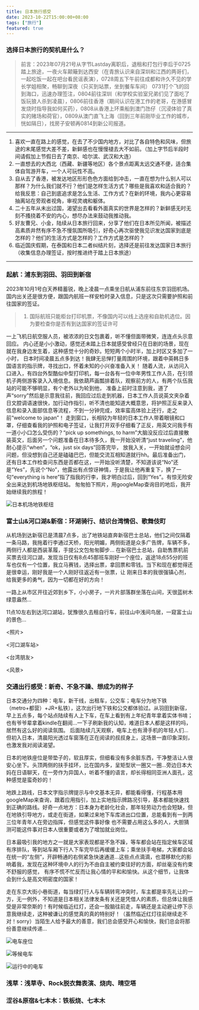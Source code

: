```yaml
---
title: 日本旅行感受
date: 2023-10-22T15:00:00+08:00
tags: ["旅行"]
featured: true
---
```


### 选择日本旅行的契机是什么？

> 前言：2023年07月21号从字节Lastday离职后，退租和打包行李后于0725踏上旅途，一夜火车颠簸到达西安（在青旅认识来自深圳和江西的两哥们，一起吃饭一起在吧台看民谣表演），0728周五下午前往成都和许久不见的学长学姐相聚，畅聊到深夜（只买到站票，坐到餐车车间）
0731打个飞的回到海口，迅速办理签注，0804前往深圳（和学校实验室兄弟们见了面吃了饭玩狼人杀到凌晨），0806前往香港（期间认识在港工作的老哥，在港感冒发烧时指导我如何买药），0808从香港上环乘船到澳门氹仔（沉浸体验了真实的赌场和荷官），0809从澳门直飞上海（回到三年前刚毕业工作的城市，恍如隔日），找房子安顿再0814到新公司报道。
---

1. 喜欢一直在路上的感觉，在去了不少国内地方，对比了各自特色和风味，但旅途的末尾感觉大差不差，新鲜感也在慢慢褪去大不如前。（加上字节后半段时间请假加上节假日去了南京、哈尔滨、武汉和大连）
2. 一直想去的大西北（西藏、新疆等地区）各个景点距离太远交通不便，适合集体自驾游开车，一个人可玩性不高。
3. 自从去了香港，被发达地区形形色色方面给到冲击，一直在想为什么别人可以那样？为什么我们就不行？他们是怎样生活方式？哪些是我喜欢和适合我的？给我反思：自己到底追求是怎么生活、工作方式？在新的环境，我内心更容易抽离站在旁观者视角，审视灵魂和躯体。
4. 二十五年从未出过国，渴望出去看看外面真实的世界是怎样的？新鲜感无时无刻不搔挠着不安的内心，想尽办法来鼓动我推动我。
5. 好友曹兄、小金，陆续从日本旅行回来，分享了他们在日本所见所闻，被描述高素质井然有序不急不慢氛围所吸引，好奇心再次驱使我见识发达国家到底是怎样的？他们的生活方式是怎样的？工作方式是怎样的？
6. 临近国庆假期，在泰国和日本二者纠结片刻，选择还是前往发达国家日本旅行（收集信息办理签证，按时推进终于踏上日本旅途）

---

### 起航：浦东到羽田、羽田到新宿

2023年10月1号白天养精蓄锐，晚上凌晨一点乘坐日航从浦东前往东京羽田机场。国内出关还是很方便，跟国内航班一样安检时录入信息，只是这次只需要护照和前往国家的签证。
> 1. 国际航班只能柜台打印机票，不像国内可以线上选座和自助机选位。因为要检查你是否有到达国家的签证许可

一上飞机日航空服人员，被浓浓的日文包裹着，听不懂但面带微笑，连连点头示意回应。
内心还是小小激动，感觉还未踏上日本就感受曾经只在日剧的场景，现在就在我身边发生着，这种感觉十分的奇妙。短短两个小时半，加上时区又多加了一小时，
日本时间凌晨五点多到达！我肆无忌惮打量周围的环境，跟着中英韩日多国语言的指示牌，寻找出口，怀着未知的小兴奋准备入关！
随着人流，从访问入口进入，有四台外型酷似中型打印机，每一台各有一位中年男性工作人员，在引领机子两侧游客录入入境信息。我依葫芦画瓢排着队，观察前方的人，有两个队伍我站的可能不够明显，有个老外以为轮到他，
准备上前时注意到我，道了声“sorry”然后是示意我往前，我回应过后走到机器，日本工作人员说英文夹杂着日文腔调语速很快，加行动作指引，听不清也能知道大概意思，将护照正反来录入信息和录入面部信息等流程，不到一分钟完成，效率蛮高体验上还行，走之前“welcome to japan”！
走到窗口，长相较为年轻的日本工作人带着眼镜和口罩，仔细查看我的护照和电子签证，让我打开双手仔细看了正反，用英文问我手有一道小小口怎么受伤的？“pick up somethings, to harm”大脑没反应过后直接散装英文，后面另一个问题准备在日本待多久，我一开始没听清“just traveling”，他耐心提示“when”，“ok，just six days”回答完毕，
放我入关，一开始就设想会问问题，但没想到自己还是磕磕巴巴，但能交流互相知道就行hh。最后准备出门，还有日本工作检查问东西是否都在这，一开始没听清楚，不知道该说“No”还是“Yes”，先说个“No”，他露出有点惊讶神情，于是我让他再重复下，换了一句“everything is here”指了指我的行李，我才明白过后，回到“Yes”。有惊无险安全出来达到机场地铁枢纽站。
匆匆拍下照片，用googleMap查询目的地后，我开始继续我的旅程！

![日本机场地铁枢纽](https://cdn.jsdelivr.net/gh/hi-Ernest/imgbed/images/20231023002747.png)


### 富士山&河口湖&新宿：环湖骑行、结识台湾情侣、歌舞伎町
从机场到达新宿已是清晨7点多，出了地铁站直奔新宿巴士总站，他们之间仅隔着一条马路，我拖着行李通过天桥，阳光明媚，两侧街道是众多广告牌，车辆不多，两侧行人都是西装革履，手提公文包匆匆脚步...
在新宿巴士总站，自助售票机前买票去往河口湖，发现当日仅有8点45那班车刚好一个座位，返途18点55分的班车也仅有一个位置，我立马赛钱，选择出票，拿回票和零钱。当下和现在都觉得还是很幸运，刚好我是一个人刚好往返近有一张票，让
刚来日本的我很强镇心剂，给我更多的勇气，因为一切都在好的方向！

一路上从市区开往近郊到乡下，小小房子，一片片部落群坐落在山间，天很蓝树木绿意盎然...

11点10左右到达河口湖站，犹豫很久去租自行车，前往山中浅间鸟居，一窥富士山的景色...

<照片>

<河口湖车站>

<台湾朋友>

<风景>


### 交通出行感受：新奇、不急不躁、想成为的样子
日本交通分为四种：电车，新干线，出租车，公交车；电车分为地下铁（metro+都营）+JR+私铁），这次出行地下铁和公交都体验过。从羽田到新宿，早上五点多，每个站点陆续有人上下车，在车上看到有上年纪青年拿着实体书啃；也有爷爷辈拿着kindle在翻阅...一下子刷新我的认知，难道日本人都是这样的吗，居然有这么好的阅读氛围。
后面陆续几天观察，电车上也有滑手机的年轻人们...但初入日本，清晨阳光透过车窗落在正在阅读的叔叔身上，这场景一直印象深刻，也激发我对阅读渴望。

日本的地铁座位是带垫子的，软且厚实，但细看没有多余脏东西，干净整洁让人很安心坐下。头顶两侧的扶手挂环，比在国内多，呈矩型状一圈又一圈...旁边日本大妈在日语聊天，在一旁作为异国人，听着不懂的语言，却长得相同亚洲人面孔，这种感觉是蛮奇妙的！

地跌上路线，日本文字指示牌提示与中文基本无异，都能看得懂，行程基本用googleMap来查询，跟着应用指引，加上实地指示牌路况引导，基本都能快速找到正确的路线。好奇一点地方：日本身为老龄化社会，那年轻劳动力也会短缺，但在地铁引导地方，或走在街道，如果过来地下车库进出口位置，总能看到有一到两三位年青年人在旁边指挥，但感觉这件事好像
也不需要占用这么多的人，大胆猜测可能这件事对日本人很重要或者为了增加就业岗位。

日本最吸引我的地方之一就是大家表现都是不急不躁，等车都会站在指定候车区域有序排队，等到站车厢下行人下车完毕后再缓缓上车；乘坐扶手电梯，大家都会站在统一的“左侧”，开辟畅通的右侧紧急快速通道...这些点点滴滴，也潜移默化的影响着我，发现在这种环境中人的行为不由自主被约束往好的方面，却丝毫没有约束不舒服的感觉，
有序不慌不忙反而让我心情的平和和愉快。从这个细节，让我体会到什么是高文明密度的国家！

走在东京大街小巷街道，每当绿灯行人与车辆转弯冲突时，车主都是率先礼让的一方，无一例外，不知道是日本相关法律发条有关还是凭借人的素质，但总体让我感受是非常奈斯的！有时候临近红灯，还会一股脑往前走，车辆还是主动避让停下示意我继续走，这种被谦让的感觉真的真的特别好！（虽然临近红灯往前继续走不对！sorry）当陌生人给予最大的善意，我们总会感受开心和愉快，我们总会将那份善意继续传递...

![电车座位](https://cdn.jsdelivr.net/gh/hi-Ernest/imgbed/images/20231027001632.png)

![等候电车](https://cdn.jsdelivr.net/gh/hi-Ernest/imgbed/images/20231027001737.png)

![运行中的电车](https://cdn.jsdelivr.net/gh/hi-Ernest/imgbed/images/20231027001827.png)


### 浅草：浅草寺、Rock脱衣舞表演、烧肉、晴空塔

### 涩谷&原宿&七本木：铁板烧、七本木